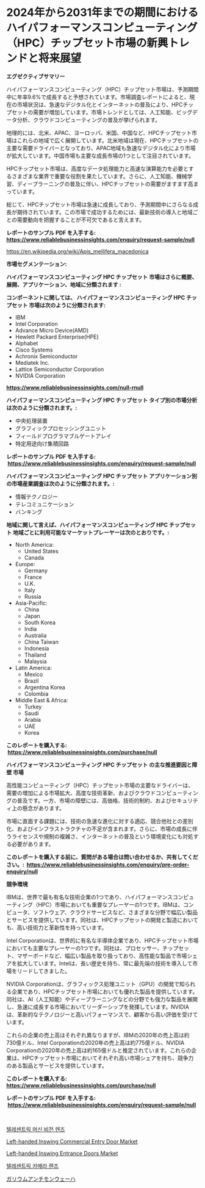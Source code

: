<p><h1>2024年から2031年までの期間におけるハイパフォーマンスコンピューティング（HPC）チップセット市場の新興トレンドと将来展望</h1></p><p><strong>エグゼクティブサマリー</strong></p>
<p><p>ハイパフォーマンスコンピューティング（HPC）チップセット市場は、予測期間中に年率9.6%で成長すると予想されています。市場調査レポートによると、現在の市場状況は、急速なデジタル化とインターネットの普及により、HPCチップセットの需要が増加しています。市場トレンドとしては、人工知能、ビッグデータ分析、クラウドコンピューティングの普及が挙げられます。</p><p>地理的には、北米、APAC、ヨーロッパ、米国、中国など、HPCチップセット市場はこれらの地域で広く展開しています。北米地域は現在、HPCチップセットの主要な需要ドライバーとなっており、APAC地域も急速なデジタル化により市場が拡大しています。中国市場も主要な成長市場の1つとして注目されています。</p><p>HPCチップセット市場は、高度なデータ処理能力と高速な演算能力を必要とするさまざまな業界で重要な役割を果たしています。さらに、人工知能、機械学習、ディープラーニングの普及に伴い、HPCチップセットの需要がますます高まっています。</p><p>総じて、HPCチップセット市場は急速に成長しており、予測期間中にさらなる成長が期待されています。この市場で成功するためには、最新技術の導入と地域ごとの需要動向を把握することが不可欠であると言えます。</p></p>
<p><strong>レポートのサンプル PDF を入手する: <a href="https://www.reliablebusinessinsights.com/enquiry/request-sample/null">https://www.reliablebusinessinsights.com/enquiry/request-sample/null</a></strong></p>
<p><a href="https://en.wikipedia.org/wiki/Apis_mellifera_macedonica">https://en.wikipedia.org/wiki/Apis_mellifera_macedonica</a></p>
<p><strong>市場セグメンテーション:</strong></p>
<p><strong> ハイパフォーマンスコンピューティング HPC チップセット 市場はさらに概要、展開、アプリケーション、地域に分類されます :</strong></p>
<p><strong>コンポーネントに関しては、 ハイパフォーマンスコンピューティング HPC チップセット 市場は次のように分類されます: &nbsp;</strong></p>
<p><ul><li>IBM</li><li>Intel Corporation</li><li>Advance Micro Device(AMD)</li><li>Hewlett Packard Enterprise(HPE)</li><li>Alphabet</li><li>Cisco Systems</li><li>Achronix Semiconductor</li><li>Mediatek Inc.</li><li>Lattice Semiconductor Corporation</li><li>NVIDIA Corporation</li></ul></p>
<p><strong><a href="https://www.reliablebusinessinsights.com/null-rnull">https://www.reliablebusinessinsights.com/null-rnull</a></strong></p>
<p><strong> ハイパフォーマンスコンピューティング HPC チップセット タイプ別の市場分析は次のように分類されます。:</strong></p>
<p><ul><li>中央処理装置</li><li>グラフィックプロセッシングユニット</li><li>フィールドプログラマブルゲートアレイ</li><li>特定用途向け集積回路</li></ul></p>
<p><strong>レポートのサンプル PDF を入手する: &nbsp;<a href="https://www.reliablebusinessinsights.com/enquiry/request-sample/null">https://www.reliablebusinessinsights.com/enquiry/request-sample/null</a></strong></p>
<p><strong> ハイパフォーマンスコンピューティング HPC チップセット アプリケーション別の市場産業調査は次のように分類されます。:</strong></p>
<p><ul><li>情報テクノロジー</li><li>テレコミュニケーション</li><li>バンキング</li></ul></p>
<p><strong>地域に関して言えば、ハイパフォーマンスコンピューティング HPC チップセット 地域ごとに利用可能なマーケットプレーヤーは次のとおりです。:</strong></p>
<p><ul>
    <li>
        North America:
        <ul>
            <li>United States</li>
            <li>Canada</li>
        </ul>
    </li>
    <li>
        Europe:
        <ul>
            <li>Germany</li>
            <li>France</li>
            <li>U.K.</li>
            <li>Italy</li>
            <li>Russia</li>
        </ul>
    </li>
    <li>
        Asia-Pacific:
        <ul>
            <li>China</li>
            <li>Japan</li>
            <li>South Korea</li>
            <li>India</li>
            <li>Australia</li>
            <li>China Taiwan</li>
            <li>Indonesia</li>
            <li>Thailand</li>
            <li>Malaysia</li>
        </ul>
    </li>
    <li>
        Latin America:
        <ul>
            <li>Mexico</li>
            <li>Brazil</li>
            <li>Argentina Korea</li>
            <li>Colombia</li>
        </ul>
    </li>
    <li>
        Middle East & Africa:
        <ul>
            <li>Turkey</li>
            <li>Saudi</li>
            <li>Arabia</li>
            <li>UAE</li>
            <li>Korea</li>
        </ul>
    </li>
    </ul></p>
<p><strong>このレポートを購入する: &nbsp;<a href="https://www.reliablebusinessinsights.com/purchase/null">https://www.reliablebusinessinsights.com/purchase/null</a></strong></p>
<p><strong>ハイパフォーマンスコンピューティング HPC チップセット の主な推進要因と障壁 市場</strong></p>
<p><p>高性能コンピューティング（HPC）チップセット市場の主要なドライバーは、需要の増加による市場拡大、高度な技術革新、およびクラウドコンピューティングの普及です。一方、市場の障壁には、高価格、技術的制約、およびセキュリティ上の懸念があります。</p><p>市場に直面する課題には、技術の急速な進化に対する適応、競合他社との差別化、およびインフラストラクチャの不足が含まれます。さらに、市場の成長に伴うライセンスや規制の複雑さ、インターネットの普及という環境変化にも対処する必要があります。</p></p>
<p><strong>このレポートを購入する前に、質問がある場合は問い合わせるか、共有してください。:&nbsp; <a href="https://www.reliablebusinessinsights.com/enquiry/pre-order-enquiry/null">https://www.reliablebusinessinsights.com/enquiry/pre-order-enquiry/null</a></strong></p>
<p><strong>競争環境</strong></p>
<p><p>IBMは、世界で最も有名な技術企業の1つであり、ハイパフォーマンスコンピューティング（HPC）市場においても重要なプレーヤーの1つです。IBMは、コンピュータ、ソフトウェア、クラウドサービスなど、さまざまな分野で幅広い製品とサービスを提供しています。同社は、HPCチップセットの開発と製造においても、高い技術力と革新性を持っています。</p><p>Intel Corporationは、世界的に有名な半導体企業であり、HPCチップセット市場においても主要なプレーヤーの1つです。同社は、プロセッサー、チップセット、マザーボードなど、幅広い製品を取り扱っており、高性能な製品で市場シェアを拡大しています。Intelは、長い歴史を持ち、常に最先端の技術を導入して市場をリードしてきました。</p><p>NVIDIA Corporationは、グラフィックス処理ユニット（GPU）の開発で知られる企業であり、HPCチップセット市場においても優れた製品を提供しています。同社は、AI（人工知能）やディープラーニングなどの分野でも強力な製品を展開し、急速に成長する市場においてリーダーシップを発揮しています。NVIDIAは、革新的なテクノロジーと高いパフォーマンスで、顧客から高い評価を受けています。</p><p>これらの企業の売上高はそれぞれ異なりますが、IBMの2020年の売上高は約730億ドル、Intel Corporationの2020年の売上高は約775億ドル、NVIDIA Corporationの2020年の売上高は約165億ドルと推定されています。これらの企業は、HPCチップセット市場においてそれぞれ高い市場シェアを持ち、競争力のある製品とサービスを提供しています。</p></p>
<p><strong>このレポートを購入する: &nbsp; <a href="https://www.reliablebusinessinsights.com/purchase/null">https://www.reliablebusinessinsights.com/purchase/null</a></strong></p>
<p><strong>レポートのサンプル PDF を入手する: &nbsp;<a href="https://www.reliablebusinessinsights.com/enquiry/request-sample/null">https://www.reliablebusinessinsights.com/enquiry/request-sample/null</a></strong><strong></strong></p>
<p>&nbsp;</p>
<p><p><a href="https://github.com/shampaakter36/Market-Research-Report-List-1/blob/main/3802834124303.md">텔레센트릭 머신 비전 렌즈</a></p><p><a href="https://github.com/sifatuddin25/Market-Research-Report-List-1/blob/main/left-handed-inswing-commercial-entry-door-market.md">Left-handed Inswing Commercial Entry Door Market</a></p><p><a href="https://github.com/wrwgzwbr35/Market-Research-Report-List-1/blob/main/left-handed-inswing-entrance-doors-market.md">Left-handed Inswing Entrance Doors Market</a></p><p><a href="https://github.com/LuckeyCorbin/Market-Research-Report-List-1/blob/main/5936485124304.md">텔레센트릭 카메라 렌즈</a></p><p><a href="https://github.com/RandallRunte2023/Market-Research-Report-List-2/blob/main/5190267122881.md">ガリウムアンチモンウェーハ</a></p></p>